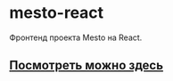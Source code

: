 # mesto-react
Фронтенд проекта Mesto на React.
## [Посмотреть можно здесь](https://trufan0ff.github.io/mesto-react/)
